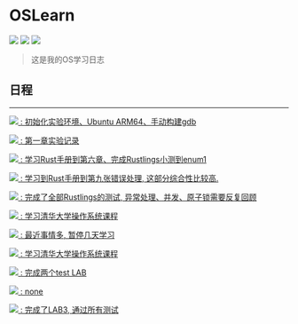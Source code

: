 # OSLearn
![](https://img.shields.io/badge/Dairy-comet959-blue.svg)
![](https://img.shields.io/badge/platform-Arm64-blue.svg)
![](https://img.shields.io/badge/Lang-rust-blue.svg)


> 这是我的OS学习日志


## 日程
---


[![](https://img.shields.io/badge/Oct.16-Day1-yellow.svg) : 初始化实验环境、Ubuntu ARM64、手动构建gdb](./dairy/10162022.md)

[![](https://img.shields.io/badge/Oct.17-Day2-yellow.svg) : 第一章实验记录](./dairy/10172022.md)

[![](https://img.shields.io/badge/Oct.18-Day3-yellow.svg) : 学习Rust手册到第六章、完成Rustlings小测到enum1](./dairy/10182022.md)

[![](https://img.shields.io/badge/Oct.19-Day4-yellow.svg) : 学习到Rust手册到第九张错误处理, 这部分综合性比较高.](./dairy/10192022.md)

[![](https://img.shields.io/badge/Oct.20-Day5-yellow.svg) : 完成了全部Rustlings的测试, 异常处理、并发、原子锁需要反复回顾](./dairy/10202022.md)

[![](https://img.shields.io/badge/Oct.21-Day6-yellow.svg) : 学习清华大学操作系统课程](./dairy/10212022.md)

[![](https://img.shields.io/badge/Oct.25-Day7_10-yellow.svg) : 最近事情多, 暂停几天学习](./dairy/10222022.md)

[![](https://img.shields.io/badge/Oct.26-Day11-yellow.svg) : 学习清华大学操作系统课程](./dairy/10262022.md)

[![](https://img.shields.io/badge/Oct.27-Day12-yellow.svg) : 完成两个test LAB](./dairy/10272022.md)

[![](https://img.shields.io/badge/Oct.28-Day13-yellow.svg) : none](./dairy/10272022.md)

[![](https://img.shields.io/badge/Nov.1-Day17-yellow.svg) : 完成了LAB3, 通过所有测试](./dairy/01112022.md)
